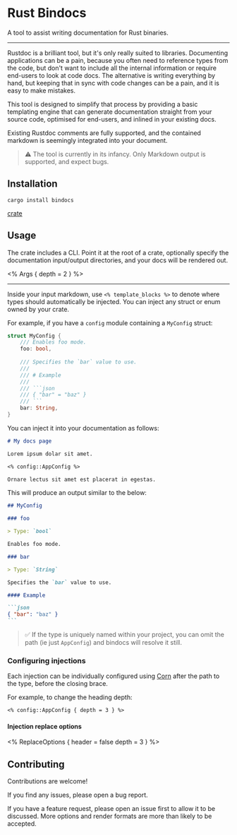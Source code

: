 # Rust Bindocs

A tool to assist writing documentation for Rust binaries.

---

Rustdoc is a brilliant tool, but it's only really suited to libraries.
Documenting applications can be a pain,
because you often need to reference types from the code,
but don't want to include all the internal information or require end-users to look at code docs.
The alternative is writing everything by hand, but keeping that in sync with code changes can be a pain,
and it is easy to make mistakes.

This tool is designed to simplify that process by providing a basic templating engine
that can generate documentation straight from your source code, optimised for end-users,
and inlined in your existing docs.

Existing Rustdoc comments are fully supported, 
and the contained markdown is seemingly integrated into your document.

> ⚠️ The tool is currently in its infancy. 
> Only Markdown output is supported, and expect bugs.

## Installation

`cargo install bindocs`

[crate](https://crates.io/crates/bindocs)

## Usage

The crate includes a CLI.
Point it at the root of a crate, optionally specify the documentation input/output directories,
and your docs will be rendered out.

<% Args { depth = 2 } %>

---

Inside your input markdown, use `<% template_blocks %>` to denote where types should automatically be injected.
You can inject any struct or enum owned by your crate.

For example, if you have a `config` module containing a `MyConfig` struct:

```rust
struct MyConfig {
    /// Enables foo mode.
    foo: bool,
    
    /// Specifies the `bar` value to use.
    /// 
    /// # Example
    /// 
    /// ```json
    /// { "bar" = "baz" }
    /// ```
    bar: String,
}
```

You can inject it into your documentation as follows:

```markdown
# My docs page

Lorem ipsum dolar sit amet.

<% config::AppConfig %>

Ornare lectus sit amet est placerat in egestas.
```

This will produce an output similar to the below:

````markdown
## MyConfig

### foo

> Type: `bool`

Enables foo mode.

### bar

> Type: `String`

Specifies the `bar` value to use.

#### Example

```json
{ "bar": "baz" }
```
````

> ✅ If the type is uniquely named within your project, 
> you can omit the path (ie just `AppConfig`) and bindocs will resolve it still.

### Configuring injections

Each injection can be individually configured using [Corn](https://github.com/jakestanger/corn)
after the path to the type, before the closing brace.

For example, to change the heading depth:

```markdown
<% config::AppConfig { depth = 3 } %>
```

#### Injection replace options

<% ReplaceOptions { header = false depth = 3 } %>

## Contributing

Contributions are welcome!

If you find any issues, please open a bug report.

If you have a feature request, please open an issue first to allow it to be discussed.
More options and render formats are more than likely to be accepted.